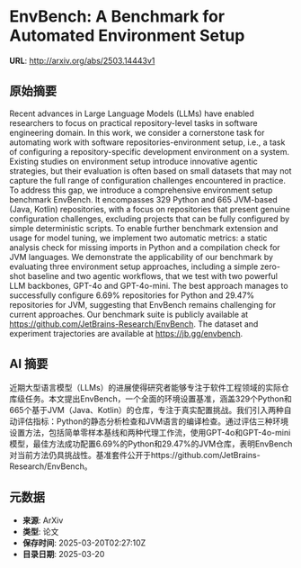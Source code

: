 # EnvBench: A Benchmark for Automated Environment Setup

**URL**: http://arxiv.org/abs/2503.14443v1

## 原始摘要

Recent advances in Large Language Models (LLMs) have enabled researchers to
focus on practical repository-level tasks in software engineering domain. In
this work, we consider a cornerstone task for automating work with software
repositories-environment setup, i.e., a task of configuring a
repository-specific development environment on a system. Existing studies on
environment setup introduce innovative agentic strategies, but their evaluation
is often based on small datasets that may not capture the full range of
configuration challenges encountered in practice. To address this gap, we
introduce a comprehensive environment setup benchmark EnvBench. It encompasses
329 Python and 665 JVM-based (Java, Kotlin) repositories, with a focus on
repositories that present genuine configuration challenges, excluding projects
that can be fully configured by simple deterministic scripts. To enable further
benchmark extension and usage for model tuning, we implement two automatic
metrics: a static analysis check for missing imports in Python and a
compilation check for JVM languages. We demonstrate the applicability of our
benchmark by evaluating three environment setup approaches, including a simple
zero-shot baseline and two agentic workflows, that we test with two powerful
LLM backbones, GPT-4o and GPT-4o-mini. The best approach manages to
successfully configure 6.69% repositories for Python and 29.47% repositories
for JVM, suggesting that EnvBench remains challenging for current approaches.
Our benchmark suite is publicly available at
https://github.com/JetBrains-Research/EnvBench. The dataset and experiment
trajectories are available at https://jb.gg/envbench.


## AI 摘要

近期大型语言模型（LLMs）的进展使得研究者能够专注于软件工程领域的实际仓库级任务。本文提出EnvBench，一个全面的环境设置基准，涵盖329个Python和665个基于JVM（Java、Kotlin）的仓库，专注于真实配置挑战。我们引入两种自动评估指标：Python的静态分析检查和JVM语言的编译检查。通过评估三种环境设置方法，包括简单零样本基线和两种代理工作流，使用GPT-4o和GPT-4o-mini模型，最佳方法成功配置6.69%的Python和29.47%的JVM仓库，表明EnvBench对当前方法仍具挑战性。基准套件公开于https://github.com/JetBrains-Research/EnvBench。

## 元数据

- **来源**: ArXiv
- **类型**: 论文
- **保存时间**: 2025-03-20T02:27:10Z
- **目录日期**: 2025-03-20
